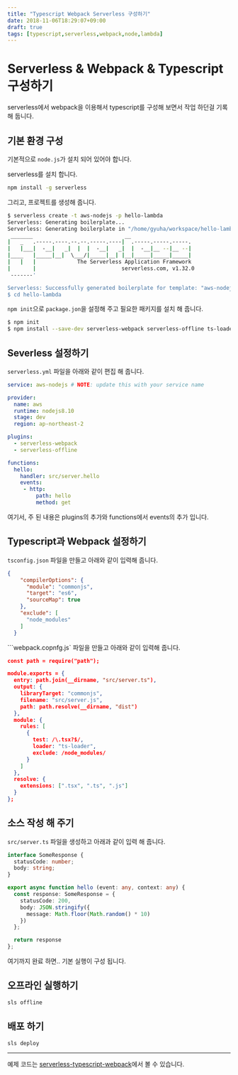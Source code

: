 ```yaml
---
title: "Typescript Webpack Serverless 구성하기"
date: 2018-11-06T18:29:07+09:00
draft: true
tags: [typescript,serverless,webpack,node,lambda]
---
```




# Serverless & Webpack & Typescript 구성하기

serverless에서 webpack을 이용해서 typescript를 구성해 보면서 작업 하던걸 기록 해 둡니다.





## 기본 환경 구성

기본적으로 `node.js`가 설치 되어 있어야 합니다.

serverless를 설치 합니다.

```bash
npm install -g serverless
```



그리고, 프로젝트를 생성해 줍니다.

```bash
$ serverless create -t aws-nodejs -p hello-lambda
Serverless: Generating boilerplate...
Serverless: Generating boilerplate in "/home/gyuha/workspace/hello-lambda"
 _______                             __
|   _   .-----.----.--.--.-----.----|  .-----.-----.-----.
|   |___|  -__|   _|  |  |  -__|   _|  |  -__|__ --|__ --|
|____   |_____|__|  \___/|_____|__| |__|_____|_____|_____|
|   |   |             The Serverless Application Framework
|       |                           serverless.com, v1.32.0
 -------'

Serverless: Successfully generated boilerplate for template: "aws-nodejs"
$ cd hello-lambda
```



`npm init`으로 `package.jon`을 설정해 주고 필요한 패키지를 설치 해 줍니다.

```bash
$ npm init
$ npm install --save-dev serverless-webpack serverless-offline ts-loader typescript webpack
```







## Severless 설정하기

`serverless.yml` 파일을 아래와 같이 편집 해 줍니다.

```yaml
service: aws-nodejs # NOTE: update this with your service name

provider:
  name: aws
  runtime: nodejs8.10
  stage: dev
  region: ap-northeast-2

plugins:
  - serverless-webpack
  - serverless-offline

functions:
  hello:
    handler: src/server.hello
    events:
     - http:
         path: hello
         method: get

```

여기서, 주 된 내용은 plugins의 추가와 functions에서 events의 추가 입니다.





## Typescript과 Webpack 설정하기

`tsconfig.json` 파일을 만들고 아래와 같이 입력해 줍니다.

```json
{
    "compilerOptions": {
      "module": "commonjs",
      "target": "es6",
      "sourceMap": true
    },
    "exclude": [
      "node_modules"
    ]
  }
```





```webpack.copnfg.js` 파일을 만들고 아래와 같이 입력해 줍니다.

```json
const path = require("path");

module.exports = {
  entry: path.join(__dirname, "src/server.ts"),
  output: {
    libraryTarget: "commonjs",
    filename: "src/server.js",
    path: path.resolve(__dirname, "dist")
  },
  module: {
    rules: [
      {
        test: /\.tsx?$/,
        loader: "ts-loader",
        exclude: /node_modules/
      }
    ]
  },
  resolve: {
    extensions: [".tsx", ".ts", ".js"]
  }
};

```


## 소스 작성 해 주기

`src/server.ts` 파일을 생성하고 아래과 같이 입력 해 줍니다.

```typescript
interface SomeResponse {
  statusCode: number;
  body: string;
}

export async function hello (event: any, context: any) {
  const response: SomeResponse = {
    statusCode: 200,
    body: JSON.stringify({
      message: Math.floor(Math.random() * 10)
    })
  };

  return response
};
```

여기까지 완료 하면.. 기본 실행이 구성 됩니다.





## 오프라인 실행하기

```bash
sls offline
```



## 배포 하기

```bash
sls deploy
```

----


예제 코드는 [serverless-typescript-webpack](https://github.com/gyuha/serverless-typescript-webpack)에서 볼 수 있습니다.

